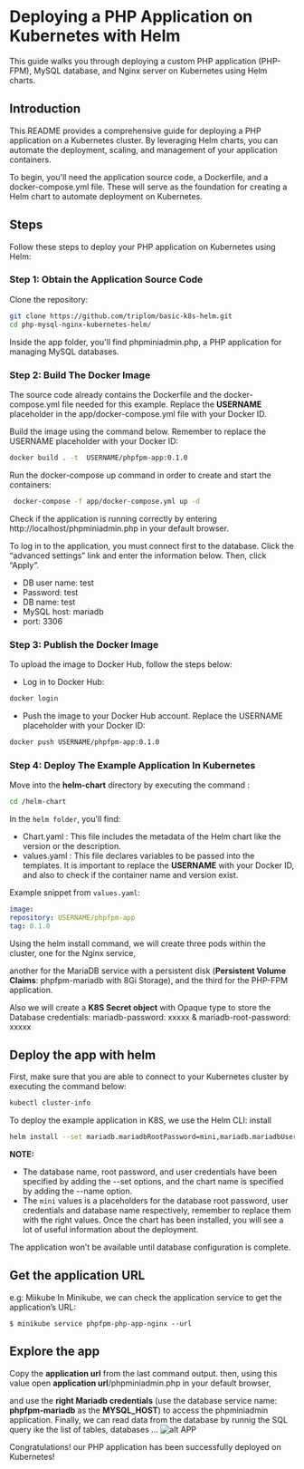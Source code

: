 # Deploying a PHP Application on Kubernetes with Helm

This guide walks you through deploying a custom PHP application (PHP-FPM), MySQL database, and Nginx server on Kubernetes using Helm charts.

## Introduction

This README provides a comprehensive guide for deploying a PHP application on a Kubernetes cluster. By leveraging Helm charts, you can automate the deployment, scaling, and management of your application containers.

To begin, you'll need the application source code, a Dockerfile, and a docker-compose.yml file. These will serve as the foundation for creating a Helm chart to automate deployment on Kubernetes.

## Steps

Follow these steps to deploy your PHP application on Kubernetes using Helm:

### Step 1: Obtain the Application Source Code

Clone the repository:

```bash
git clone https://github.com/triplom/basic-k8s-helm.git
cd php-mysql-nginx-kubernetes-helm/
```

Inside the app folder, you'll find phpminiadmin.php, a PHP application for managing MySQL databases.

### Step 2: Build The Docker Image

The source code already contains the Dockerfile and the docker-compose.yml file needed for this example.
Replace the **USERNAME** placeholder in the app/docker-compose.yml file with your Docker ID.

Build the image using the command below. Remember to replace the USERNAME placeholder with your Docker ID:

```bash
docker build . -t  USERNAME/phpfpm-app:0.1.0
```

Run the docker-compose up command in order to create and start the containers:

```bash
 docker-compose -f app/docker-compose.yml up -d
 ```

Check if the application is running correctly by entering http://localhost/phpminiadmin.php in your default browser.

To log in to the application, you must connect first to the database. Click the “advanced settings” link and enter the information below. Then, click “Apply”.
*  DB user name: test
*  Password: test
*  DB name: test
*  MySQL host: mariadb
*  port: 3306

### Step 3: Publish the Docker Image

To upload the image to Docker Hub, follow the steps below:

* Log in to Docker Hub:

```bash
docker login 
```

* Push the image to your Docker Hub account. Replace the USERNAME placeholder with your Docker ID:

```bash
docker push USERNAME/phpfpm-app:0.1.0 
```

### Step 4: Deploy The Example Application In Kubernetes

Move into the **helm-chart** directory by executing the command :

```bash
cd /helm-chart
```

In the `helm folder`, you'll find:

* Chart.yaml : This file includes the metadata of the Helm chart like the version or the description.
* values.yaml : This file declares variables to be passed into the templates. It is important to replace the **USERNAME** with your Docker ID, and also to check if the container name and version exist.

Example snippet from `values.yaml`:

```yaml
image:
repository: USERNAME/phpfpm-app
tag: 0.1.0
```

Using the helm install command, we will create three pods within the cluster, one for the Nginx service,

another for the MariaDB service with a persistent disk (**Persistent Volume Claims**: phpfpm-mariadb with 8Gi Storage), and the third for the PHP-FPM application.

Also we will create a **K8S Secret object** with Opaque type to store the Database credentials: mariadb-password: xxxxx & mariadb-root-password: xxxxx

## Deploy the app with helm

First, make sure that you are able to connect to your Kubernetes cluster by executing the command below:

```bash
kubectl cluster-info
```

To deploy the example application in K8S, we use the Helm CLI: install 

```bash
helm install --set mariadb.mariadbRootPassword=mini,mariadb.mariadbUser=mini,mariadb.mariadbPassword=mini,mariadb.mariadbDatabase=mini --name phpfpm .
```

**NOTE:**
* The database name, root password, and user credentials have been specified by adding the --set options, and the chart name is specified by adding the --name option.
* The `mini` values is a placeholders for the database root password, user credentials and database name respectively, remember to replace them with the right values.
Once the chart has been installed, you will see a lot of useful information about the deployment.

The application won’t be available until database configuration is complete. 

## Get the application URL

e.g: Miikube
In Minikube, we can check the application service to get the application’s URL:

`$ minikube service phpfpm-php-app-nginx --url`

## Explore the app

Copy the **application url** from the last command output. then, using this value open **application url**/phpminiadmin.php in your default browser, 

and use the **right Mariadb credentials** (use the database service name: **phpfpm-mariadb** as the **MYSQL_HOST**) to access the phpminiadmin application.
Finally, we can read data  from the database by runnig the SQL query ike the list of tables, databases ...
![alt APP](result.png)

Congratulations! our PHP application has been successfully deployed on Kubernetes!